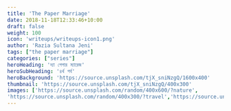 ```yaml
---
title: 'The Paper Marriage'
date: 2018-11-18T12:33:46+10:00
draft: false
weight: 100
icon: 'writeups/writeups-icon1.png'
author: 'Razia Sultana Jeni'
tags: ["the paper marriage"]
categories: ["series"]
heroHeading: 'দ্যা পেপার ম্যারেজ'
heroSubHeading: '৪র্থ পর্ব'
heroBackground: 'https://source.unsplash.com/tjX_sniNzgQ/1600x400'
thumbnail: 'https://source.unsplash.com/tjX_sniNzgQ/400x300'
images: ['https://source.unsplash.com/random/400x600/?nature', 
'https://source.unsplash.com/random/400x300/?travel','https://source.unsplash.com/random/400x300/?architecture','https://source.unsplash.com/random/400x600/?buildings','https://source.unsplash.com/random/400x300/?city','https://source.unsplash.com/random/400x600/?business']
---
```


